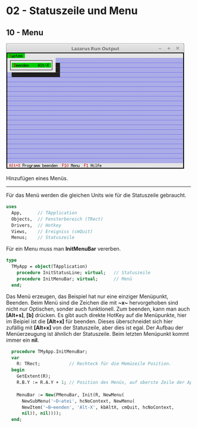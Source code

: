 # 02 - Statuszeile und Menu
## 10 - Menu

![image.png](image.png)

Hinzufügen eines Menüs.

---
Für das Menü werden die gleichen Units wie für die Statuszeile gebraucht.

```pascal
uses
  App,      // TApplication
  Objects,  // Fensterbereich (TRect)
  Drivers,  // Hotkey
  Views,    // Ereigniss (cmQuit)
  Menus;    // Statuszeile
```

Für ein Menu muss man **InitMenuBar** vererben.

```pascal
type
  TMyApp = object(TApplication)
    procedure InitStatusLine; virtual;   // Statuszeile
    procedure InitMenuBar; virtual;      // Menü
  end;
```

Das Menü erzeugen, das Beispiel hat nur eine einziger Menüpunkt, Beenden.
Beim Menü sind die Zeichen die mit **~x~** hervorgehoben sind nicht nur Optischen, sonder auch funktionell.
Zum beenden, kann man auch **[Alt+s]**, **[b]** drücken.
Es gibt auch direkte HotKey auf die Menüpunkte, hier im Beipiel ist die **[Alt+x]** für beenden.
Dieses überschneidet sich hier zufällig mit **[Alt+x]** von der Statuszeile, aber dies ist egal.
Der Aufbau der Menüerzeugung ist ähnlich der Statuszeile.
Beim letzten Menüpunkt kommt immer ein **nil**.

```pascal
  procedure TMyApp.InitMenuBar;
  var
    R: TRect;           // Rechteck für die Memüzeile Position.
  begin
    GetExtent(R);
    R.B.Y := R.A.Y + 1; // Position des Menüs, auf oberste Zeile der App setzen.

    MenuBar := New(PMenuBar, Init(R, NewMenu(
      NewSubMenu('~D~atei', hcNoContext, NewMenu(
      NewItem('~B~eenden', 'Alt-X', kbAltX, cmQuit, hcNoContext,
      nil)), nil))));
  end;
```


